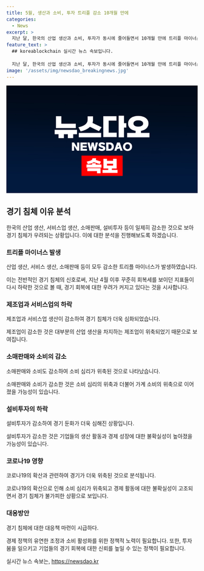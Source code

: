 ```yaml
---
title: 5월, 생산과 소비, 투자 트리플 감소 10개월 만에
categories:
  - News
excerpt: >
  지난 달, 한국의 산업 생산과 소비, 투자가 동시에 줄어들면서 10개월 만에 트리플 마이너스를 기록했습니다. 전 산업 생산지수는 113.1로 전월보다 0.7% 감소했고, 광공업 생산과 제조업이 감소했으며, 소매판매는 1년여 만에 두 달 연속 감소세를 보였습니다. 또한, 설비투자도 4.1% 감소하여 10개월 만에 동행지수 순환변동치는 98.8로 48개월 만에 가장 큰 하락을 보였습니다. 이는 경기의 악화를 시사하는 지표로 평가됩니다.
feature_text: >
  ## koreablockchain 실시간 뉴스 속보입니다.

  지난 달, 한국의 산업 생산과 소비, 투자가 동시에 줄어들면서 10개월 만에 트리플 마이너스를 기록했습니다. 전 산업 생산지수는 113.1로 전월보다 0.7% 감소했고, 광공업 생산과 제조업이 감소했으며, 소매판매는 1년여 만에 두 달 연속 감소세를 보였습니다. 또한, 설비투자도 4.1% 감소하여 10개월 만에 동행지수 순환변동치는 98.8로 48개월 만에 가장 큰 하락을 보였습니다. 이는 경기의 악화를 시사하는 지표로 평가됩니다.
image: '/assets/img/newsdao_breakingnews.jpg'
---
```


<p><img src="/assets/img/newsdao_breakingnews.jpg" alt="koreablockchain 속보" /></p>

<h2 data-ke-size="size26">경기 침체 이유 분석</h2>

<p>한국의 산업 생산, 서비스업 생산, 소매판매, 설비투자 등이 일제히 감소한 것으로 보아 경기 침체가 우려되는 상황입니다. 이에 대한 분석을 진행해보도록 하겠습니다.</p>

<h3>트리플 마이너스 발생</h3>

<p>산업 생산, 서비스 생산, 소매판매 등이 모두 감소한 트리플 마이너스가 발생하였습니다.</p>

<p data-ke-size="size16">이는 전반적인 경기 침체의 신호로써, 지난 4월 이후 꾸준히 회복세를 보이던 지표들이 다시 하락한 것으로 볼 때, 경기 회복에 대한 우려가 커지고 있다는 것을 시사합니다.</p>

<h3>제조업과 서비스업의 하락</h3>

<p>제조업과 서비스업 생산이 감소하여 경기 침체가 더욱 심화되었습니다.</p>

<p data-ke-size="size16">제조업이 감소한 것은 대부분의 산업 생산을 차지하는 제조업이 위축되었기 때문으로 보여집니다.</p>

<h3>소매판매와 소비의 감소</h3>

<p>소매판매와 소비도 감소하여 소비 심리가 위축된 것으로 나타났습니다.</p>

<p data-ke-size="size16">소매판매와 소비가 감소한 것은 소비 심리의 위축과 더불어 가계 소비의 위축으로 이어졌을 가능성이 있습니다.</p>

<h3>설비투자의 하락</h3>

<p>설비투자가 감소하여 경기 둔화가 더욱 심해진 상황입니다.</p>

<p data-ke-size="size16">설비투자가 감소한 것은 기업들의 생산 활동과 경제 성장에 대한 불확실성이 높아졌을 가능성이 있습니다.</p>

<h3>코로나19 영향</h3>

<p>코로나19의 확산과 관련하여 경기가 더욱 위축된 것으로 분석됩니다.</p>

<p data-ke-size="size16">코로나19의 확산으로 인해 소비 심리가 위축되고 경제 활동에 대한 불확실성이 고조되면서 경기 침체가 불가피한 상황으로 보입니다.</p>

<h3>대응방안</h3>

<p>경기 침체에 대한 대응책 마련이 시급하다.</p>

<p data-ke-size="size16">경제 정책의 유연한 조정과 소비 활성화를 위한 정책적 노력이 필요합니다. 또한, 투자 붐을 일으키고 기업들의 경기 회복에 대한 신뢰를 높일 수 있는 정책이 필요합니다.</p>
실시간 뉴스 속보는, <a href="https://newsdao.kr" rel="dofollow">https://newsdao.kr</a>


